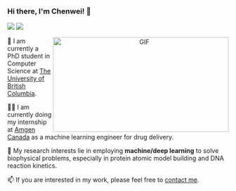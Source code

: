 ### Hi there, I'm Chenwei! 👋

<!--
**chenwei-zhang/chenwei-zhang** is a ✨ _special_ ✨ repository because its `README.md` (this file) appears on your GitHub profile.

Here are some ideas to get you started:

- 🔭 I’m currently working on ...
- 🌱 I’m currently learning ...
- 👯 I’m looking to collaborate on ...
- 🤔 I’m looking for help with ...
- 💬 Ask me about ...
- 📫 How to reach me: ...
- 😄 Pronouns: ...
- ⚡ Fun fact: ...
-->

[![](https://img.shields.io/badge/-Homepage-blue?logo=awesomelists)](https://chwzhang.com/)
[![](https://img.shields.io/badge/-GoogleScholar-%23B366F6?logo=googlescholar&color=%23E79537)](https://scholar.google.com/citations?user=urFl1EUAAAAJ&hl=en&authuser=1)

<a target="_blank" align="center">
  <img align="right" top="500" height="215" width="400" alt="GIF" src="https://media.giphy.com/media/v1.Y2lkPTc5MGI3NjExbnJsNmE3a25sMTNodnVwaDNubzduY2R4aXB3aTBtcnpjYXF4NmFkNiZlcD12MV9pbnRlcm5hbF9naWZfYnlfaWQmY3Q9Zw/2IudUHdI075HL02Pkk/giphy.gif">
</a>

🔭 I am currently a PhD student in Computer Science at [The University of British Columbia](https://www.ubc.ca/). 

👨‍💻 I am currently doing my internship at [Amgen Canada](https://www.amgen.ca/) as a machine learning engineer for drug delivery.

🌱 My research interests lie in employing **machine/deep learning** to solve biophysical problems, especially in protein atomic model building and DNA reaction kinetics. 

📫 If you are interested in my work, please feel free to [contact me](mailto:cwzhang@cs.ubc.ca).

